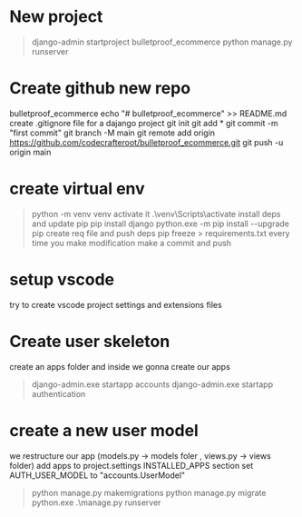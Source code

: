 # New project

> django-admin startproject bulletproof_ecommerce
> python manage.py runserver

# Create github new repo

bulletproof_ecommerce
echo "# bulletproof_ecommerce" >> README.md
create .gitignore file for a dajango project
git init
git add \*
git commit -m "first commit"
git branch -M main
git remote add origin https://github.com/codecrafteroot/bulletproof_ecommerce.git
git push -u origin main

# create virtual env

> python -m venv venv
> activate it
> .\venv\Scripts\activate
> install deps and update pip
> pip install django
> python.exe -m pip install --upgrade pip
> create req file and push deps
> pip freeze > requirements.txt
> every time you make modification make a commit and push

# setup vscode

try to create vscode project settings and extensions files

# Create user skeleton

create an apps folder and inside we gonna create our apps

> django-admin.exe startapp accounts
> django-admin.exe startapp authentication

# create a new user model

we restructure our app (models.py -> models foler , views.py -> views folder)
add apps to project.settings INSTALLED_APPS section
set AUTH_USER_MODEL to "accounts.UserModel"

> python manage.py makemigrations
> python manage.py migrate
> python.exe .\manage.py runserver

